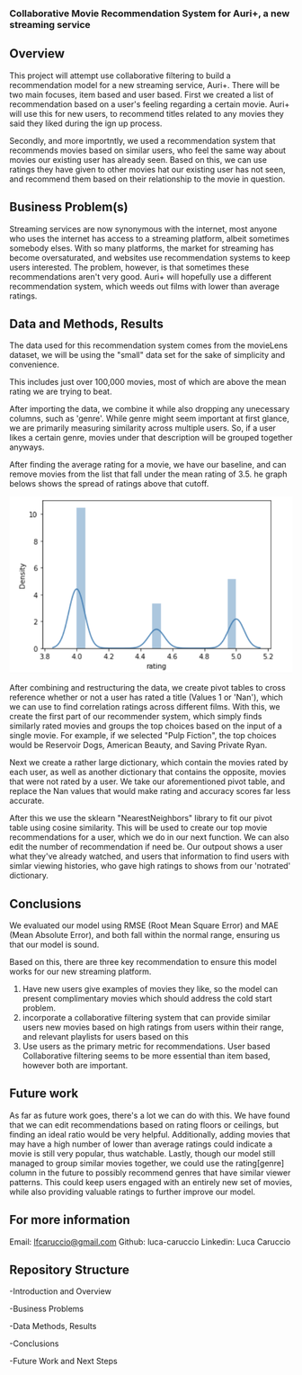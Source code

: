 
### Collaborative Movie Recommendation System for Auri+, a new streaming service


## Overview

This project will attempt use collaborative filtering to build a recommendation model for a new streaming service, Auri+. There will be two main focuses, item based and user based. First we created a list of recommendation based on a user's feeling regarding a certain movie. Auri+ will use this for new users, to recommend titles related to any movies they said they liked during the ign up process.

Secondly, and more importntly, we used a recommendation system that recommends movies based on similar users, who feel the same way about movies our existing user has already seen. Based on this, we can use ratings they have given to other movies hat our existing user has not seen, and recommend them based on their relationship to the movie in question.

## Business Problem(s)

Streaming services are now synonymous with the internet, most anyone who uses the internet has access to a streaming platform, albeit sometimes somebody elses. With so many platforms, the market for streaming has become oversaturated, and websites use recommendation systems to keep users interested. The problem, however, is that sometimes these recommendations aren't very good. Auri+ will hopefully use a different recommendation system, which weeds out films with lower than average ratings. 

## Data and Methods, Results

The data used for this recommendation system comes from the movieLens dataset, we will be using the "small" data set for the sake of simplicity and convenience.

This includes just over 100,000 movies, most of which are above the mean rating we are trying to beat.

After importing the data, we combine it while also dropping any unecessary columns, such as 'genre'. While genre might seem important at first glance, we are primarily measuring similarity across multiple users. So, if a user likes a certain genre, movies under that description will be grouped together anyways. 

After finding the average rating for a movie, we have our baseline, and can remove movies from the list that fall under the mean rating of 3.5. he graph belows shows the spread of ratings above that cutoff.

![](images/Screen%20Shot%202021-03-22%20at%202.57.02%20PM.png)

After combining and restructuring the data, we create pivot tables to cross reference whether or not a user has rated a title (Values 1 or 'Nan'), which we can use to find correlation ratings across different films. With this, we create the first part of our recommender system, which simply finds similarly rated movies and groups the top choices based on the input of a single movie. For example, if we selected "Pulp Fiction", the top choices would be Reservoir Dogs, American Beauty, and Saving Private Ryan. 

Next we create a rather large dictionary, which contain the movies rated by each user, as well as another dictionary that contains the opposite, movies that were not rated by a user. We take our aforementioned pivot table, and replace the Nan values that would make rating and accuracy scores far less accurate.

After this we use the sklearn "NearestNeighbors" library to fit our pivot table using cosine similarity. This will be used to create our top movie recommendations for a user, which we do in our next function. We can also edit the number of recommendation if need be. Our outpout shows a user what they've already watched, and users that information to find users with simlar viewing histories, who gave high ratings to shows from our 'notrated' dictionary.


## Conclusions

We evaluated our model using RMSE (Root Mean Square Error) and MAE (Mean Absolute Error), and both fall within the normal range, ensuring us that our model is sound.

Based on this, there are three key recommendation to ensure this model works for our new streaming platform.

1. Have new users give examples of movies they like, so the model can present complimentary movies which should address the cold start problem.
2. incorporate a collaborative filtering system that can provide similar users new movies based on high ratings from users within their range, and relevant playlists for users based on this
3. Use users as the primary metric for recommendations. User based Collaborative filtering seems to be more essential than item based, however both are important.

## Future work

As far as future work goes, there's a lot we can do with this. We have found that we can edit recommendations based on rating floors or ceilings, but finding an ideal ratio would be very helpful. Additionally, adding movies that may have a high number of lower than average ratings could indicate a movie is still very popular, thus watchable. Lastly, though our model still managed to group similar movies together, we could use the rating[genre] column in the future to possibly recommend genres that have similar viewer patterns. This could keep users engaged with an entirely new set of movies, while also providing valuable ratings to further improve our model.

## For more information

Email: lfcaruccio@gmail.com
Github: luca-caruccio
Linkedin: Luca Caruccio

## Repository Structure

-Introduction and Overview

-Business Problems

-Data Methods, Results

-Conclusions

-Future Work and Next Steps


